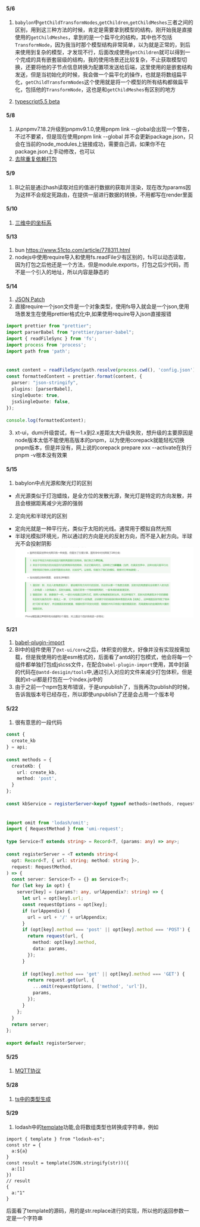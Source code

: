 #### 5/6

1. `babylon`中`getChildTransformNodes`,`getChildren`,`getChildMeshes`三者之间的区别，用到这三种方法的时候，肯定是需要拿到模型的结构，刚开始我是直接使用的`getChildMeshes`，拿到的是一个扁平化的结构，其中也不包括`TransformNode`，因为我当时那个模型结构非常简单，以为就是正常的，到后来使用到复杂的模型，才发现不行，后面改成使用`getChildren`就可以得到一个完成的具有嵌套层级的结构，我的使用场景还比较复杂，不止获取模型切换，还要将他的子节点信息转换为配置项发送给后端，这里使用的是嵌套结构发送，但是当初始化的时候，我会做一个扁平化的操作，也就是将数组扁平化，`getChildTransformNodes`这个使用就是将一个模型的所有结构都做扁平化，包括他的`TransformNode`，这也是和`getChildMeshes`有区别的地方

2. [typescript5.5 beta](https://mp.weixin.qq.com/s?__biz=MzI2MjcxNTQ0Nw==&mid=2247507108&idx=1&sn=ff5031e632b1a6759217d579f2e3cbb2&chksm=ebd3e9cd8e972e9c9bf6fc2d919ed8445c31fa1b3f0dbbd88ef20cf17012672d26e718748944&scene=126&sessionid=1714984807#rd)


#### 5/8
1. 从pnpmv7.18.2升级到pnpmv9.1.0,使用pnpm link --global会出现一个警告，不过不要紧，但是现在使用pnpm link --global <pkg>并不会更新package.json，只会在当前的node_modules上链接成功，需要自己调，如果你不在package.json上手动修改，也可以
2. [去除重复依赖打包](https://rsdoctor.dev/zh/blog/topic/duplicate-pkg-problem)

#### 5/9
1. BI之前是通过hash读取对应的值进行数据的获取并渲染，现在改为params因为这样不会规定死路由，在提供一层进行数据的转换，不用都写在render里面


#### 5/10
1. [三维中的坐标系](https://blog.csdn.net/weixin_40693643/article/details/127419230)

#### 5/13
1. bun https://www.51cto.com/article/778311.html
2. nodejs中使用require导入和使用fs.readFile少有区别的，fs可以动态读取，因为打包之后他还是一个方法，但是module.exports，打包之后少代码，而不是一个引入的地址，所以内容是静态的

#### 5/14
1. [JSON Patch](https://github.com/Starcounter-Jack/JSON-Patch)
2. 直接require一个json文件是一个对象类型，使用fs导入就会是一个json,使用场景发生在使用prettier格式化中,如果使用require导入json直接报错
```ts
import prettier from "prettier";
import parserBabel from "prettier/parser-babel";
import { readFileSync } from 'fs';
import process from 'process';
import path from 'path';


const content = readFileSync(path.resolve(process.cwd(), 'config.json'), 'utf-8');
const formattedContent = prettier.format(content, {
  parser: "json-stringify",
  plugins: [parserBabel],
  singleQuote: true,
  jsxSingleQuote: false,
});

console.log(formattedContent);
```
3. xt-ui，dumi升级尝试，有一1.x到2.x差距太大升级失败，想升级的主要原因是node版本太低不能使用高版本的pnpm，以为使用corepack就能轻松切换pnpm版本，但是并没有，网上说的corepack prepare xxx --activate在执行pnpm -v根本没有效果

<!--
5/30补充
直接使用corepack use pnpm@xxx就可以，前提要开启corepack enable
  -->

#### 5/15
1. babylon中点光源和聚光灯的区别
- 点光源类似于灯泡蜡烛，是全方位的发散光源，聚光灯是特定的方向发散，并且会根据距离减少光源的强弱
2. 定向光和半球光的区别
- 定向光就是一种平行光，类似于太阳的光线。通常用于模拟自然光照
- 半球光模拟环境光，所以通过的方向是光的反射方向，而不是入射方向。半球光不会投射阴影
![alt text](image-2.png)


#### 5/21
1. [babel-plugin-import](https://blog.csdn.net/qq_42415326/article/details/125047269)
2. BI中的组件使用了`@xt-ui/core`之后，体积变的很大，好像并没有实现按需加载，但是我使用的也是esm格式的，后面看了antd的打包模式，他会将每一个组件都单独打包成js\css文件，在配合`babel-plugin-import`使用，其中封装的代码在`@antd-desigin/tools`中,通过引入对应的文件来减少打包体积，但是我的xt-ui都是打包在一个index.js中的
3. 由于之前一个npm包发布错误，于是unpublish了，当我再次publish的时候，告诉我版本号已经存在，所以即使unpublish了还是会占用一个版本号

#### 5/22
1. 很有意思的一段代码
```ts
const {
  create_kb
} = api;

const methods = {
  createKb: {
    url: create_kb,
    method: 'post',
  }
};

const kbService = registerServer<keyof typeof methods>(methods, request);


import omit from 'lodash/omit';
import { RequestMethod } from 'umi-request';

type Service<T extends string> = Record<T, (params: any) => any>;

const registerServer = <T extends string>(
  opt: Record<T, { url: string; method: string }>,
  request: RequestMethod,
) => {
  const server: Service<T> = {} as Service<T>;
  for (let key in opt) {
    server[key] = (params?: any, urlAppendix?: string) => {
      let url = opt[key].url;
      const requestOptions = opt[key];
      if (urlAppendix) {
        url = url + '/' + urlAppendix;
      }
      if (opt[key].method === 'post' || opt[key].method === 'POST') {
        return request(url, {
          method: opt[key].method,
          data: params,
        });
      }

      if (opt[key].method === 'get' || opt[key].method === 'GET') {
        return request.get(url, {
          ...omit(requestOptions, ['method', 'url']),
          params,
        });
      }
    };
  }
  return server;
};

export default registerServer;

```


#### 5/25
1. [MQTT协议](https://worktile.com/kb/p/74384)

#### 5/28
1. [ts中的类型生成](https://mp.weixin.qq.com/s/SyFikFAbkoySOUya-c3Jmw)


#### 5/29
1. lodash中的[template](https://www.lodashjs.com/docs/lodash.template#_templatestring-options)功能,会将数组类型也转换成字符串，例如
```tsx
import { template } from "lodash-es";
const str = {
  a:${a}
}
const result = template(JSON.stringify(str))({
  a:[1]
})
// result
{
  a:"1"
}
```
后面看了template的源码，用的是str.replace进行的实现，所以他的返回参数一定是一个字符串

